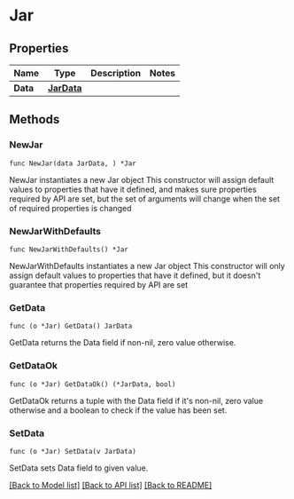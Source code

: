 # Jar

## Properties

Name | Type | Description | Notes
------------ | ------------- | ------------- | -------------
**Data** | [**JarData**](JarData.md) |  | 

## Methods

### NewJar

`func NewJar(data JarData, ) *Jar`

NewJar instantiates a new Jar object
This constructor will assign default values to properties that have it defined,
and makes sure properties required by API are set, but the set of arguments
will change when the set of required properties is changed

### NewJarWithDefaults

`func NewJarWithDefaults() *Jar`

NewJarWithDefaults instantiates a new Jar object
This constructor will only assign default values to properties that have it defined,
but it doesn't guarantee that properties required by API are set

### GetData

`func (o *Jar) GetData() JarData`

GetData returns the Data field if non-nil, zero value otherwise.

### GetDataOk

`func (o *Jar) GetDataOk() (*JarData, bool)`

GetDataOk returns a tuple with the Data field if it's non-nil, zero value otherwise
and a boolean to check if the value has been set.

### SetData

`func (o *Jar) SetData(v JarData)`

SetData sets Data field to given value.



[[Back to Model list]](../README.md#documentation-for-models) [[Back to API list]](../README.md#documentation-for-api-endpoints) [[Back to README]](../README.md)


